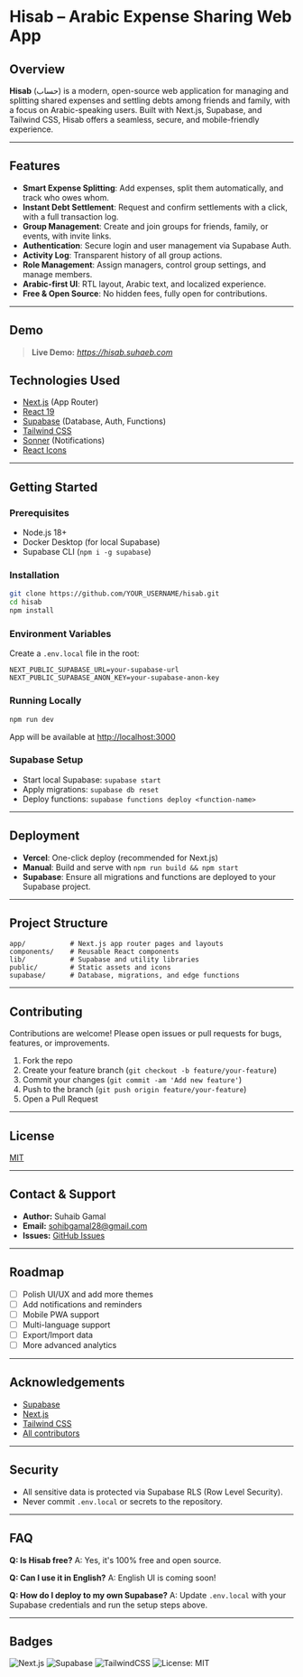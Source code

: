 # Hisab – Arabic Expense Sharing Web App

## Overview

**Hisab** (حساب) is a modern, open-source web application for managing and splitting shared expenses and settling debts among friends and family, with a focus on Arabic-speaking users. Built with Next.js, Supabase, and Tailwind CSS, Hisab offers a seamless, secure, and mobile-friendly experience.

---

## Features

- **Smart Expense Splitting**: Add expenses, split them automatically, and track who owes whom.
- **Instant Debt Settlement**: Request and confirm settlements with a click, with a full transaction log.
- **Group Management**: Create and join groups for friends, family, or events, with invite links.
- **Authentication**: Secure login and user management via Supabase Auth.
- **Activity Log**: Transparent history of all group actions.
- **Role Management**: Assign managers, control group settings, and manage members.
- **Arabic-first UI**: RTL layout, Arabic text, and localized experience.
- **Free & Open Source**: No hidden fees, fully open for contributions.

---

## Demo

> **Live Demo:** _https://hisab.suhaeb.com_

## Technologies Used

- [Next.js](https://nextjs.org/) (App Router)
- [React 19](https://react.dev/)
- [Supabase](https://supabase.com/) (Database, Auth, Functions)
- [Tailwind CSS](https://tailwindcss.com/)
- [Sonner](https://sonner.emilkowal.ski/) (Notifications)
- [React Icons](https://react-icons.github.io/react-icons/)

---

## Getting Started

### Prerequisites

- Node.js 18+
- Docker Desktop (for local Supabase)
- Supabase CLI (`npm i -g supabase`)

### Installation

```bash
git clone https://github.com/YOUR_USERNAME/hisab.git
cd hisab
npm install
```

### Environment Variables

Create a `.env.local` file in the root:

```
NEXT_PUBLIC_SUPABASE_URL=your-supabase-url
NEXT_PUBLIC_SUPABASE_ANON_KEY=your-supabase-anon-key
```

### Running Locally

```bash
npm run dev
```

App will be available at [http://localhost:3000](http://localhost:3000)

### Supabase Setup

- Start local Supabase: `supabase start`
- Apply migrations: `supabase db reset`
- Deploy functions: `supabase functions deploy <function-name>`

---

## Deployment

- **Vercel**: One-click deploy (recommended for Next.js)
- **Manual**: Build and serve with `npm run build && npm start`
- **Supabase**: Ensure all migrations and functions are deployed to your Supabase project.

---

## Project Structure

```
app/           # Next.js app router pages and layouts
components/    # Reusable React components
lib/           # Supabase and utility libraries
public/        # Static assets and icons
supabase/      # Database, migrations, and edge functions
```

---

## Contributing

Contributions are welcome! Please open issues or pull requests for bugs, features, or improvements.

1. Fork the repo
2. Create your feature branch (`git checkout -b feature/your-feature`)
3. Commit your changes (`git commit -am 'Add new feature'`)
4. Push to the branch (`git push origin feature/your-feature`)
5. Open a Pull Request

---

## License

[MIT](LICENSE)

---

## Contact & Support

- **Author:** Suhaib Gamal
- **Email:** [sohibgamal28@gmail.com](mailto:sohibgamal28@gmail.com)
- **Issues:** [GitHub Issues](https://github.com/suhaibgamal/hisab/issues)

---

## Roadmap

- [ ] Polish UI/UX and add more themes
- [ ] Add notifications and reminders
- [ ] Mobile PWA support
- [ ] Multi-language support
- [ ] Export/Import data
- [ ] More advanced analytics

---

## Acknowledgements

- [Supabase](https://supabase.com/)
- [Next.js](https://nextjs.org/)
- [Tailwind CSS](https://tailwindcss.com/)
- [All contributors](https://github.com/YOUR_USERNAME/hisab/graphs/contributors)

---

## Security

- All sensitive data is protected via Supabase RLS (Row Level Security).
- Never commit `.env.local` or secrets to the repository.

---

## FAQ

**Q: Is Hisab free?**
A: Yes, it's 100% free and open source.

**Q: Can I use it in English?**
A: English UI is coming soon!

**Q: How do I deploy to my own Supabase?**
A: Update `.env.local` with your Supabase credentials and run the setup steps above.

---

## Badges

![Next.js](https://img.shields.io/badge/Next.js-15-blue)
![Supabase](https://img.shields.io/badge/Supabase-Edge-green)
![TailwindCSS](https://img.shields.io/badge/TailwindCSS-4.0-blue)
![License: MIT](https://img.shields.io/badge/License-MIT-yellow.svg)
